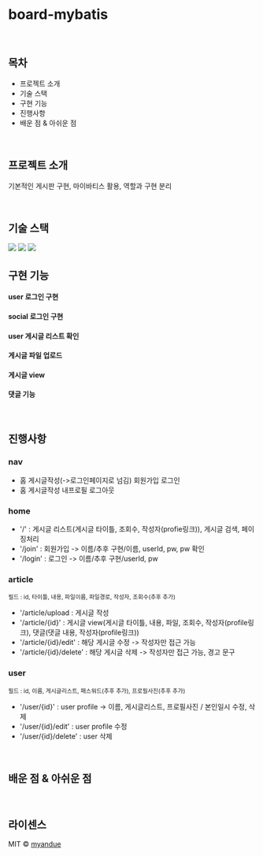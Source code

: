 # board-mybatis


<br>

## 목차
<ul>
  <li>프로젝트 소개</li>
  <li>기술 스택</li>
  <li>구현 기능</li>
  <li>진행사항</li>
  <li>배운 점 & 아쉬운 점</li>
 </ul>

<br>

## 프로젝트 소개

<p align="justify">
기본적인 게시판 구현, 마이바티스 활용, 역할과 구현 분리
</p>

<br>

## 기술 스택

<img src="https://img.shields.io/badge/java-007396?style=for-the-badge&logo=java&logoColor=white"> 
<img src="https://img.shields.io/badge/spring-6DB33F?style=for-the-badge&logo=spring&logoColor=white"> 
<img src="https://img.shields.io/badge/mariaDB-003545?style=for-the-badge&logo=mariaDB&logoColor=white">

<br>

## 구현 기능

#### user 로그인 구현

#### social 로그인 구현

#### user 게시글 리스트 확인

#### 게시글 파일 업로드

#### 게시글 view

#### 댓글 기능

<br>

## 진행사항

<h3>nav</h3>
<ul>
<li>홈 게시글작성(->로그인페이지로 넘김) 회원가입 로그인</li>
<li>홈 게시글작성 내프로필 로그아웃</li>
</ul>

<h3>home</h3>
<ul>
<li>'/' : 게시글 리스트(게시글 타이틀, 조회수, 작성자(profie링크)), 게시글 검색, 페이징처리</li>
<li>'/join' : 회원가입 -> 이름/추후 구현/이름, userId, pw, pw 확인</li>
<li>'/login' : 로그인 -> 이름/추후 구현/userId, pw</li>
</ul>

<h3>article</h3>
<small>필드 : id, 타이틀, 내용, 파일이름, 파일경로, 작성자, 조회수(추후 추가)</small>
<ul>
<li>'/article/upload : 게시글 작성</li>
<li>'/article/{id}' : 게시글 view(게시글 타이틀, 내용, 파일, 조회수, 작성자(profile링크), 댓글(댓글 내용, 작성자(profile링크))</li>
<li>'/article/{id}/edit' : 해당 게시글 수정 -> 작성자만 접근 가능</li>
<li>'/article/{id}/delete' : 해당 게시글 삭제 -> 작성자만 접근 가능, 경고 문구</li>
</ul>

<h3>user</h3>
<small>필드 : id, 이름, 게시글리스트, 패스워드(추후 추가), 프로필사진(추후 추가)</small>
<ul>
<li>'/user/{id}' : user profile -> 이름, 게시글리스트, 프로필사진 / 본인일시 수정, 삭제</li>
<li>'/user/{id}/edit' : user profile 수정
<li>'/user/{id}/delete' : user 삭제
</ul>


<br>

## 배운 점 & 아쉬운 점

<p align="justify">

</p>

<br>

## 라이센스

MIT &copy; [myandue](mailto:hyunju1041@naver.com)
